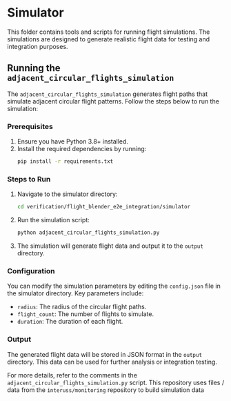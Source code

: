 # Simulator

This folder contains tools and scripts for running flight simulations. The simulations are designed to generate realistic flight data for testing and integration purposes.

## Running the `adjacent_circular_flights_simulation`

The `adjacent_circular_flights_simulation` generates flight paths that simulate adjacent circular flight patterns. Follow the steps below to run the simulation:

### Prerequisites
1. Ensure you have Python 3.8+ installed.
2. Install the required dependencies by running:
    ```bash
    pip install -r requirements.txt
    ```

### Steps to Run
1. Navigate to the simulator directory:
    ```bash
    cd verification/flight_blender_e2e_integration/simulator
    ```
2. Run the simulation script:
    ```bash
    python adjacent_circular_flights_simulation.py
    ```
3. The simulation will generate flight data and output it to the `output` directory.

### Configuration
You can modify the simulation parameters by editing the `config.json` file in the simulator directory. Key parameters include:
- `radius`: The radius of the circular flight paths.
- `flight_count`: The number of flights to simulate.
- `duration`: The duration of each flight.

### Output
The generated flight data will be stored in JSON format in the `output` directory. This data can be used for further analysis or integration testing.

For more details, refer to the comments in the `adjacent_circular_flights_simulation.py` script.
This repository uses files / data from the `interuss/monitoring` repository to build simulation data